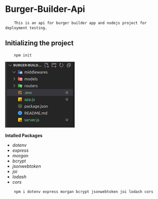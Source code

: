 # Burger-Builder-Api
```text
    This is an api for burger builder app and nodejs project for deployment testing.
```

## Initializing the project
```shell
    npm init
```
![project structure(initial)](/img/structure.png)

**Intalled Packages**
- *dotenv*
- *express*
- *morgan*
- *bcrypt*
- *jsonwebtoken*
- *joi*
- *lodash*
- *cors*

```shell
    npm i dotenv express morgan bcrypt jsonwebtoken joi lodash cors
```


